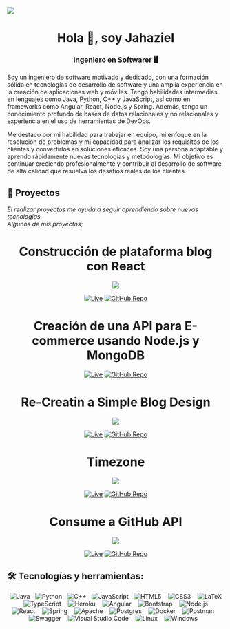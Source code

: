 <!-- ![](https://komarev.com/ghpvc/?username=jahazieljbh&color=blueviolet) -->
[![](https://hits.seeyoufarm.com/api/count/incr/badge.svg?url=https%3A%2F%2Fgithub.com%jahazieljbh&count_bg=%234A4B49&title_bg=%235E21A4&icon=&icon_color=%23E7E7E7&title=visits&edge_flat=true)](https://github.com/)

<h1 align="center">Hola 👋, soy Jahaziel</h1>
<h3 align="center">Ingeniero en Softwarer 🖥️</h3>

<!-- DESCRIPTION -->
Soy un ingeniero de software motivado y dedicado, con una formación sólida en tecnologías de desarrollo de software y una amplia experiencia en la creación de aplicaciones web y móviles. Tengo habilidades intermedias en lenguajes como Java, Python, C++ y JavaScript, así como en frameworks como Angular, React, Node.js y Spring. Además, tengo un conocimiento profundo de bases de datos relacionales y no relacionales y experiencia en el uso de herramientas de DevOps.

Me destaco por mi habilidad para trabajar en equipo, mi enfoque en la resolución de problemas y mi capacidad para analizar los requisitos de los clientes y convertirlos en soluciones eficaces. Soy una persona adaptable y aprendo rápidamente nuevas tecnologías y metodologías. Mi objetivo es continuar creciendo profesionalmente y contribuir al desarrollo de software de alta calidad que resuelva los desafíos reales de los clientes.

## 🚀 Proyectos
_El realizar proyectos me ayuda a seguir aprendiendo sobre nuevas tecnologias._</br>
_Algunos de mis proyectos;_

<h1 align="center">Construcción de plataforma blog con React</h1>
<p align="center"><img src="https://media.discordapp.net/attachments/1077747221640003681/1097668207533371474/Web_Blog_Project.png"><p/>
<div align="center">
  <a href="https://blog-2bcc6.firebaseapp.com" target="_blank"><img src="https://img.shields.io/badge/Live-Visit%20Website-brightgreen" alt="Live"></a>
  <a href="https://github.com/jahazielBH/MyBlogProject-React" target="_blank"><img src="https://img.shields.io/badge/GitHub-Repo-blue" alt="GitHub Repo"></a>
</div>

<h1 align="center">Creación de una API para E-commerce usando Node.js y MongoDB</h1>
<div align="center">
  <a href="https://blog-2bcc6.firebaseapp.com" target="_blank"><img src="https://img.shields.io/badge/Live-Visit%20Website-brightgreen" alt="Live"></a>
  <a href="https://github.com/jahazieljbh/eCommerce-API/tree/dev" target="_blank"><img src="https://img.shields.io/badge/GitHub-Repo-blue" alt="GitHub Repo"></a>
</div>

<h1 align="center">Re-Creatin a Simple Blog Design</h1>
<p align="center"><img src="https://media.discordapp.net/attachments/1077747221640003681/1111412200129708153/writings.dev.png?width=400&height=700"><p/>
<div align="center">
  <a href="https://jahaziel-simple-blog.netlify.app" target="_blank"><img src="https://img.shields.io/badge/Live-Visit%20Website-brightgreen" alt="Live"></a>
  <a href="https://github.com/jahazieljbh/simple-blog-design" target="_blank"><img src="https://img.shields.io/badge/GitHub-Repo-blue" alt="GitHub Repo"></a>
</div>

<h1 align="center">Timezone</h1>
<p align="center"><img src="https://media.discordapp.net/attachments/1077747221640003681/1118311115298963569/timezone.png?width=888&height=452"><p/>
<div align="center">
  <a href="https://timezone-jahazieljbh.vercel.app" target="_blank"><img src="https://img.shields.io/badge/Live-Visit%20Website-brightgreen" alt="Live"></a>
  <a href="https://github.com/jahazieljbh/timezone" target="_blank"><img src="https://img.shields.io/badge/GitHub-Repo-blue" alt="GitHub Repo"></a>
</div>

<h1 align="center">Consume a GitHub API</h1>
<p align="center"><img src="https://media.discordapp.net/attachments/1077747221640003681/1118310395661254706/consume_a_github_api.png?width=882&height=451"><p/>
<div align="center">
  <a href="https://consuming-github-api.netlify.app" target="_blank"><img src="https://img.shields.io/badge/Live-Visit%20Website-brightgreen" alt="Live"></a>
  <a href="https://github.com/jahazieljbh/consume-a-github-s-api" target="_blank"><img src="https://img.shields.io/badge/GitHub-Repo-blue" alt="GitHub Repo"></a>
</div>

## 🛠️ Tecnologías y herramientas:
<p align="center">
  <img src="https://img.shields.io/badge/Java-orange?style=for-the-badge&logo=java&logoColor=white" alt="Java" />&nbsp;&nbsp;
  <img src="https://img.shields.io/badge/Python-blue?style=for-the-badge&logo=python&logoColor=white" alt="Python" />&nbsp;&nbsp;
  <img src="https://img.shields.io/badge/C++-purple?style=for-the-badge&logo=cplusplus&logoColor=white" alt="C++" />&nbsp;&nbsp;
  <img src="https://img.shields.io/badge/JavaScript-yellow?style=for-the-badge&logo=javascript&logoColor=white" alt="JavaScript" />&nbsp;&nbsp;
  <img src="https://img.shields.io/badge/HTML5-red?style=for-the-badge&logo=html5&logoColor=white" alt="HTML5" /> &nbsp;&nbsp;
  <img src="https://img.shields.io/badge/css3-%231572B6.svg?style=for-the-badge&logo=css3&logoColor=white" alt="CSS3" /> &nbsp;&nbsp;
  <img src="https://img.shields.io/badge/latex-%23008080.svg?style=for-the-badge&logo=latex&logoColor=white" alt="LaTeX" /> &nbsp;&nbsp;
  <img src="https://img.shields.io/badge/typescript-%23007ACC.svg?style=for-the-badge&logo=typescript&logoColor=white" alt="TypeScript" /> &nbsp;&nbsp;
  <img src="https://img.shields.io/badge/heroku-%23430098.svg?style=for-the-badge&logo=heroku&logoColor=white" alt="Heroku" /> &nbsp;&nbsp;
  <img src="https://img.shields.io/badge/angular-%23DD0031.svg?style=for-the-badge&logo=angular&logoColor=white" alt="Angular" /> &nbsp;&nbsp;
  <img src="https://img.shields.io/badge/bootstrap-%23563D7C.svg?style=for-the-badge&logo=bootstrap&logoColor=white" alt="Bootstrap" /> &nbsp;&nbsp;
  <img src="https://img.shields.io/badge/node.js-6DA55F?style=for-the-badge&logo=node.js&logoColor=white" alt="Node.js" /> &nbsp;&nbsp;
  <img src="https://img.shields.io/badge/react-%2320232a.svg?style=for-the-badge&logo=react&logoColor=%2361DAFB" alt="React" /> &nbsp;&nbsp;
  <img src="https://img.shields.io/badge/spring-%236DB33F.svg?style=for-the-badge&logo=spring&logoColor=white" alt="Spring" /> &nbsp;&nbsp;
  <img src="https://img.shields.io/badge/apache-%23D42029.svg?style=for-the-badge&logo=apache&logoColor=white" alt="Apache" /> &nbsp;&nbsp;
  <img src="https://img.shields.io/badge/postgres-%23316192.svg?style=for-the-badge&logo=postgresql&logoColor=white" alt="Postgres" /> &nbsp;&nbsp;
  <img src="https://img.shields.io/badge/docker-%230db7ed.svg?style=for-the-badge&logo=docker&logoColor=white" alt="Docker" /> &nbsp;&nbsp;
  <img src="https://img.shields.io/badge/Postman-FF6C37?style=for-the-badge&logo=postman&logoColor=white" alt="Postman" /> &nbsp;&nbsp;
  <img src="https://img.shields.io/badge/-Swagger-%23Clojure?style=for-the-badge&logo=swagger&logoColor=white" alt="Swagger" /> &nbsp;&nbsp;
  <img src="https://img.shields.io/badge/Visual%20Studio%20Code-0078d7.svg?style=for-the-badge&logo=visual-studio-code&logoColor=white" alt="Visual Studio Code " /> &nbsp;&nbsp;
  <img src="https://img.shields.io/badge/Linux-FCC624?style=for-the-badge&logo=linux&logoColor=black" alt="Linux" /> &nbsp;&nbsp;
  <img src="https://img.shields.io/badge/Windows-0078D6?style=for-the-badge&logo=windows&logoColor=white" alt="Windows" /> &nbsp;&nbsp;
 </p>

